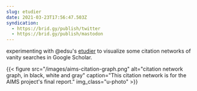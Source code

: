 ```yaml
---
slug: etudier
date: 2021-03-23T17:56:47.503Z
syndication:
  - https://brid.gy/publish/twitter
  - https://brid.gy/publish/mastodon
---
```

experimenting with @edsu's [etudier](https://github.com/edsu/etudier) to visualize some citation networks of vanity searches in Google Scholar. 

{{< figure src="/images/aims-citation-graph.png" alt="citation network graph, in black, white and gray" caption="This citation network is for the AIMS project's final report." img_class="u-photo" >}}